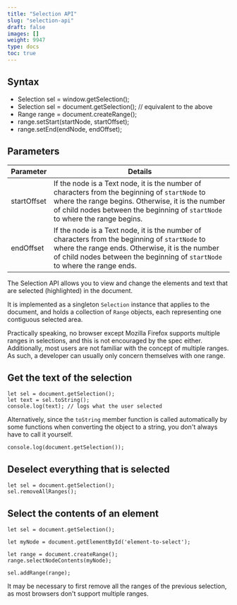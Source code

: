 ```yaml
---
title: "Selection API"
slug: "selection-api"
draft: false
images: []
weight: 9947
type: docs
toc: true
---
```


## Syntax
 - Selection sel = window.getSelection();
 - Selection sel = document.getSelection(); // equivalent to the above
 - Range range = document.createRange();
 - range.setStart(startNode, startOffset);
 - range.setEnd(endNode, endOffset);

## Parameters
| Parameter | Details |
| ------ | ------ |
| startOffset | If the node is a Text node, it is the number of characters from the beginning of `startNode` to where the range begins. Otherwise, it is the number of child nodes between the beginning of `startNode` to where the range begins. |
| endOffset | If the node is a Text node, it is the number of characters from the beginning of `startNode` to where the range ends. Otherwise, it is the number of child nodes between the beginning of `startNode` to where the range ends. |

The Selection API allows you to view and change the elements and text that are selected (highlighted) in the document.

It is implemented as a singleton `Selection` instance that applies to the document, and holds a collection of `Range` objects, each representing one contiguous selected area.

Practically speaking, no browser except Mozilla Firefox supports multiple ranges in selections, and this is not encouraged by the spec either. Additionally, most users are not familiar with the concept of multiple ranges. As such, a developer can usually only concern themselves with one range.

## Get the text of the selection
    let sel = document.getSelection();
    let text = sel.toString();
    console.log(text); // logs what the user selected

Alternatively, since the `toString` member function is called automatically by some functions when converting the object to a string, you don't always have to call it yourself.

    console.log(document.getSelection());

## Deselect everything that is selected
    let sel = document.getSelection();
    sel.removeAllRanges();

## Select the contents of an element
    let sel = document.getSelection();

    let myNode = document.getElementById('element-to-select');

    let range = document.createRange();
    range.selectNodeContents(myNode);

    sel.addRange(range);

It may be necessary to first remove all the ranges of the previous selection, as most browsers don't support multiple ranges.

